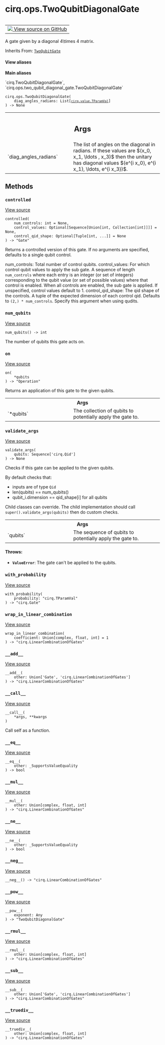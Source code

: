 <div itemscope itemtype="http://developers.google.com/ReferenceObject">
<meta itemprop="name" content="cirq.ops.TwoQubitDiagonalGate" />
<meta itemprop="path" content="Stable" />
<meta itemprop="property" content="__add__"/>
<meta itemprop="property" content="__call__"/>
<meta itemprop="property" content="__eq__"/>
<meta itemprop="property" content="__init__"/>
<meta itemprop="property" content="__mul__"/>
<meta itemprop="property" content="__ne__"/>
<meta itemprop="property" content="__neg__"/>
<meta itemprop="property" content="__pow__"/>
<meta itemprop="property" content="__rmul__"/>
<meta itemprop="property" content="__sub__"/>
<meta itemprop="property" content="__truediv__"/>
<meta itemprop="property" content="controlled"/>
<meta itemprop="property" content="num_qubits"/>
<meta itemprop="property" content="on"/>
<meta itemprop="property" content="validate_args"/>
<meta itemprop="property" content="with_probability"/>
<meta itemprop="property" content="wrap_in_linear_combination"/>
</div>

# cirq.ops.TwoQubitDiagonalGate

<!-- Insert buttons and diff -->

<table class="tfo-notebook-buttons tfo-api" align="left">

<td>
  <a target="_blank" href="https://github.com/quantumlib/cirq/tree/master/cirq/ops/two_qubit_diagonal_gate.py">
    <img src="https://www.tensorflow.org/images/GitHub-Mark-32px.png" />
    View source on GitHub
  </a>
</td>
</table>



A gate given by a diagonal 4\times 4 matrix.

Inherits From: [`TwoQubitGate`](../../cirq/ops/TwoQubitGate.md)

<section class="expandable">
  <h4 class="showalways">View aliases</h4>
  <p>
<b>Main aliases</b>
<p>`cirq.TwoQubitDiagonalGate`, `cirq.ops.two_qubit_diagonal_gate.TwoQubitDiagonalGate`</p>
</p>
</section>

<pre class="devsite-click-to-copy prettyprint lang-py tfo-signature-link">
<code>cirq.ops.TwoQubitDiagonalGate(
    diag_angles_radians: List[<a href="../../cirq/value/TParamVal.md"><code>cirq.value.TParamVal</code></a>]
) -> None
</code></pre>



<!-- Placeholder for "Used in" -->


<!-- Tabular view -->
 <table class="responsive fixed orange">
<colgroup><col width="214px"><col></colgroup>
<tr><th colspan="2"><h2 class="add-link">Args</h2></th></tr>

<tr>
<td>
`diag_angles_radians`
</td>
<td>
The list of angles on the diagonal in radians.
If these values are $(x_0, x_1, \ldots , x_3)$ then the unitary
has diagonal values $(e^{i x_0}, e^{i x_1}, \ldots, e^{i x_3})$.
</td>
</tr>
</table>



## Methods

<h3 id="controlled"><code>controlled</code></h3>

<a target="_blank" href="https://github.com/quantumlib/cirq/tree/master/cirq/ops/raw_types.py">View source</a>

<pre class="devsite-click-to-copy prettyprint lang-py tfo-signature-link">
<code>controlled(
    num_controls: int = None,
    control_values: Optional[Sequence[Union[int, Collection[int]]]] = None,
    control_qid_shape: Optional[Tuple[int, ...]] = None
) -> "Gate"
</code></pre>

Returns a controlled version of this gate. If no arguments are
specified, defaults to a single qubit control.

 num_controls: Total number of control qubits.
 control_values: For which control qubit values to apply the sub
     gate.  A sequence of length `num_controls` where each
     entry is an integer (or set of integers) corresponding to the
     qubit value (or set of possible values) where that control is
     enabled.  When all controls are enabled, the sub gate is
     applied.  If unspecified, control values default to 1.
 control_qid_shape: The qid shape of the controls.  A tuple of the
     expected dimension of each control qid.  Defaults to
     `(2,) * num_controls`.  Specify this argument when using qudits.

<h3 id="num_qubits"><code>num_qubits</code></h3>

<a target="_blank" href="https://github.com/quantumlib/cirq/tree/master/cirq/ops/raw_types.py">View source</a>

<pre class="devsite-click-to-copy prettyprint lang-py tfo-signature-link">
<code>num_qubits() -> int
</code></pre>

The number of qubits this gate acts on.


<h3 id="on"><code>on</code></h3>

<a target="_blank" href="https://github.com/quantumlib/cirq/tree/master/cirq/ops/raw_types.py">View source</a>

<pre class="devsite-click-to-copy prettyprint lang-py tfo-signature-link">
<code>on(
    *qubits
) -> "Operation"
</code></pre>

Returns an application of this gate to the given qubits.


<!-- Tabular view -->
 <table class="responsive fixed orange">
<colgroup><col width="214px"><col></colgroup>
<tr><th colspan="2">Args</th></tr>

<tr>
<td>
`*qubits`
</td>
<td>
The collection of qubits to potentially apply the gate to.
</td>
</tr>
</table>



<h3 id="validate_args"><code>validate_args</code></h3>

<a target="_blank" href="https://github.com/quantumlib/cirq/tree/master/cirq/ops/raw_types.py">View source</a>

<pre class="devsite-click-to-copy prettyprint lang-py tfo-signature-link">
<code>validate_args(
    qubits: Sequence['cirq.Qid']
) -> None
</code></pre>

Checks if this gate can be applied to the given qubits.

By default checks that:
- inputs are of type `Qid`
- len(qubits) == num_qubits()
- qubit_i.dimension == qid_shape[i] for all qubits

Child classes can override.  The child implementation should call
`super().validate_args(qubits)` then do custom checks.

<!-- Tabular view -->
 <table class="responsive fixed orange">
<colgroup><col width="214px"><col></colgroup>
<tr><th colspan="2">Args</th></tr>

<tr>
<td>
`qubits`
</td>
<td>
The sequence of qubits to potentially apply the gate to.
</td>
</tr>
</table>



#### Throws:


* <b>`ValueError`</b>: The gate can't be applied to the qubits.


<h3 id="with_probability"><code>with_probability</code></h3>

<a target="_blank" href="https://github.com/quantumlib/cirq/tree/master/cirq/ops/raw_types.py">View source</a>

<pre class="devsite-click-to-copy prettyprint lang-py tfo-signature-link">
<code>with_probability(
    probability: "cirq.TParamVal"
) -> "cirq.Gate"
</code></pre>




<h3 id="wrap_in_linear_combination"><code>wrap_in_linear_combination</code></h3>

<a target="_blank" href="https://github.com/quantumlib/cirq/tree/master/cirq/ops/raw_types.py">View source</a>

<pre class="devsite-click-to-copy prettyprint lang-py tfo-signature-link">
<code>wrap_in_linear_combination(
    coefficient: Union[complex, float, int] = 1
) -> "cirq.LinearCombinationOfGates"
</code></pre>




<h3 id="__add__"><code>__add__</code></h3>

<a target="_blank" href="https://github.com/quantumlib/cirq/tree/master/cirq/ops/raw_types.py">View source</a>

<pre class="devsite-click-to-copy prettyprint lang-py tfo-signature-link">
<code>__add__(
    other: Union['Gate', 'cirq.LinearCombinationOfGates']
) -> "cirq.LinearCombinationOfGates"
</code></pre>




<h3 id="__call__"><code>__call__</code></h3>

<a target="_blank" href="https://github.com/quantumlib/cirq/tree/master/cirq/ops/raw_types.py">View source</a>

<pre class="devsite-click-to-copy prettyprint lang-py tfo-signature-link">
<code>__call__(
    *args, **kwargs
)
</code></pre>

Call self as a function.


<h3 id="__eq__"><code>__eq__</code></h3>

<a target="_blank" href="https://github.com/quantumlib/cirq/tree/master/cirq/value/value_equality.py">View source</a>

<pre class="devsite-click-to-copy prettyprint lang-py tfo-signature-link">
<code>__eq__(
    other: _SupportsValueEquality
) -> bool
</code></pre>




<h3 id="__mul__"><code>__mul__</code></h3>

<a target="_blank" href="https://github.com/quantumlib/cirq/tree/master/cirq/ops/raw_types.py">View source</a>

<pre class="devsite-click-to-copy prettyprint lang-py tfo-signature-link">
<code>__mul__(
    other: Union[complex, float, int]
) -> "cirq.LinearCombinationOfGates"
</code></pre>




<h3 id="__ne__"><code>__ne__</code></h3>

<a target="_blank" href="https://github.com/quantumlib/cirq/tree/master/cirq/value/value_equality.py">View source</a>

<pre class="devsite-click-to-copy prettyprint lang-py tfo-signature-link">
<code>__ne__(
    other: _SupportsValueEquality
) -> bool
</code></pre>




<h3 id="__neg__"><code>__neg__</code></h3>

<a target="_blank" href="https://github.com/quantumlib/cirq/tree/master/cirq/ops/raw_types.py">View source</a>

<pre class="devsite-click-to-copy prettyprint lang-py tfo-signature-link">
<code>__neg__() -> "cirq.LinearCombinationOfGates"
</code></pre>




<h3 id="__pow__"><code>__pow__</code></h3>

<a target="_blank" href="https://github.com/quantumlib/cirq/tree/master/cirq/ops/two_qubit_diagonal_gate.py">View source</a>

<pre class="devsite-click-to-copy prettyprint lang-py tfo-signature-link">
<code>__pow__(
    exponent: Any
) -> "TwoQubitDiagonalGate"
</code></pre>




<h3 id="__rmul__"><code>__rmul__</code></h3>

<a target="_blank" href="https://github.com/quantumlib/cirq/tree/master/cirq/ops/raw_types.py">View source</a>

<pre class="devsite-click-to-copy prettyprint lang-py tfo-signature-link">
<code>__rmul__(
    other: Union[complex, float, int]
) -> "cirq.LinearCombinationOfGates"
</code></pre>




<h3 id="__sub__"><code>__sub__</code></h3>

<a target="_blank" href="https://github.com/quantumlib/cirq/tree/master/cirq/ops/raw_types.py">View source</a>

<pre class="devsite-click-to-copy prettyprint lang-py tfo-signature-link">
<code>__sub__(
    other: Union['Gate', 'cirq.LinearCombinationOfGates']
) -> "cirq.LinearCombinationOfGates"
</code></pre>




<h3 id="__truediv__"><code>__truediv__</code></h3>

<a target="_blank" href="https://github.com/quantumlib/cirq/tree/master/cirq/ops/raw_types.py">View source</a>

<pre class="devsite-click-to-copy prettyprint lang-py tfo-signature-link">
<code>__truediv__(
    other: Union[complex, float, int]
) -> "cirq.LinearCombinationOfGates"
</code></pre>






